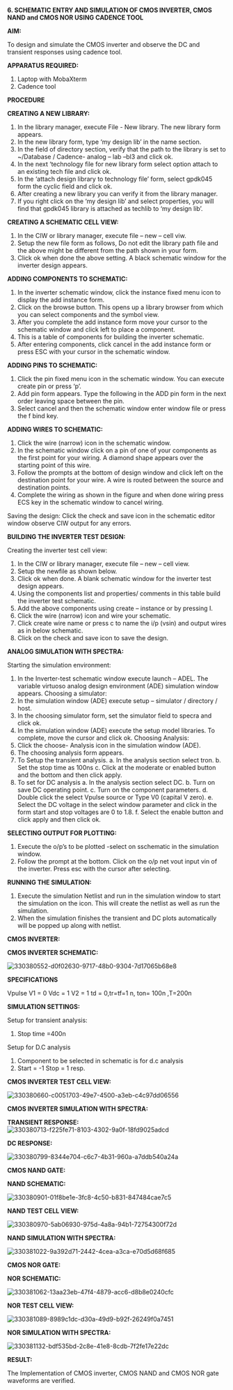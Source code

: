 **6. SCHEMATIC ENTRY AND SIMULATION OF CMOS INVERTER, CMOS NAND and CMOS NOR USING CADENCE TOOL**

**AIM:**

To design and simulate the CMOS inverter and observe the DC and transient responses using cadence tool.

**APPARATUS REQUIRED:**
 
1.	Laptop with MobaXterm
2.	Cadence tool
	
**PROCEDURE**

**CREATING A NEW LIBRARY:**
1.	In the library manager, execute File - New library. The new library form appears.
2.	In the new library form, type ‘my design lib’ in the name section.
3.	In the field of directory section, verify that the path to the library is set to ~/Database / Cadence- analog – lab –bl3 and click ok.
4.	In the next ‘technology file for new library form select option attach to an existing tech file and click ok.
5.	In the ‘attach design library to technology file’ form, select gpdk045 form the cyclic field and click ok.
6.	After creating a new library you can verify it from the library manager.
7.	If you right click on the ‘my design lib’ and select properties, you will find that gpdk045 library is attached as techlib to ‘my design lib’.

**CREATING A SCHEMATIC CELL VIEW:**

1.	In the CIW or library manager, execute file – new – cell viw.
2.	Setup the new file form as follows, Do not edit the library path file and the above might be different from the path shown in your form.
3.	Click ok when done the above setting. A black schematic window for the inverter design appears.

**ADDING COMPONENTS TO SCHEMATIC:**

1.	In the inverter schematic window, click the instance fixed menu icon to display the add instance form.
2.	Click on the browse button. This opens up a library browser from which you can select components and the symbol view.
3.	After you complete the add instance form move your cursor to the schematic window and click left to place a component.
4.	This is a table of components for building the inverter schematic.
5.	After entering components, click cancel in the add instance form or press ESC with your cursor in the schematic window.


**ADDING PINS TO SCHEMATIC:**

1.	Click the pin fixed menu icon in the schematic window. You can execute create pin or press ‘p’.
2.	Add pin form appears. Type the following in the ADD pin form in the next order leaving space between the pin.
3.	Select cancel and then the schematic window enter window file or press the f bind key.
   
**ADDING WIRES TO SCHEMATIC:**

1.	Click the wire (narrow) icon in the schematic window.
2.	In the schematic window click on a pin of one of your components as the first point for your wiring. A diamond shape appears over the starting point of this wire.
3.	Follow the prompts at the bottom of design window and click left on the destination point for your wire. A wire is routed between the source and destination points.
4.	Complete the wiring as shown in the figure and when done wiring press ECS key in the schematic window to cancel wiring.

Saving the design:
	Click the check and save icon in the schematic editor window observe CIW output for any errors.

**BUILDING THE INVERTER TEST DESIGN:**

Creating the inverter test cell view:
1.	In the CIW or library manager, execute file – new – cell view.
2.	Setup the newfile as shown below.
3.	Click ok when done. A blank schematic window for the inverter test design appears.
4.	Using the components list and properties/ comments in this table build the inverter test schematic.
5.	Add the above components using create – instance or by pressing I.
6.	Click the wire (narrow) icon and wire your schematic.
7.	Click create wire name or press c to name the i/p (vsin) and output wires as in below schematic.
8.	Click on the check and save icon to save the design.
 


**ANALOG SIMULATION WITH SPECTRA:**

Starting the simulation environment:
1.	In the Inverter-test schematic window execute launch – ADEL. The variable virtuoso analog design environment (ADE) simulation window appears.
Choosing a simulator:
1.	In the simulation window (ADE) execute setup – simulator / directory / host.
2.	In the choosing simulator form, set the simulator field to specra and click ok.
3.	In the simulation window (ADE) execute the setup model libraries.
To complete, move the cursor and click ok.
Choosing Analysis:
1.	Click the choose- Analysis icon in the simulation window (ADE).
2.	The choosing analysis form appears.
3.	To Setup the transient analysis.
a.	In the analysis section select tron.
b.	Set the stop time as 100ns
c.	Click at the moderate or enabled button and the bottom and then click apply.
4.	To set for DC analysis
a.	In the analysis section select DC.
b.	Turn on save DC operating point.
c.	Turn on the component parameters.
d.	Double click the select Vpulse source or Type V0 (capital V zero).
e.	Select the DC voltage in the select window parameter and click in the form start and stop voltages are 0 to 1.8.
f.	Select the enable button and click apply and then click ok.

**SELECTING OUTPUT FOR PLOTTING:**

1.	Execute the o/p’s to be plotted  -select on sschematic in the simulation window.
2.	Follow the prompt at the bottom. Click on the o/p net vout input vin of the inverter. Press esc with the cursor after selecting.

**RUNNING THE SIMULATION:**

1.	Execute the simulation Netlist and run in the simulation window to start the simulation on the icon. This will create the netlist as well as run the simulation.
2.	When the simulation finishes the transient and DC plots automatically will be popped up along with netlist.
 
**CMOS INVERTER:**

**CMOS INVERTER SCHEMATIC:**

![330380552-d0f02630-9717-48b0-9304-7d17065b68e8](https://github.com/Krishnakumar284/VLSI-LAB-EXP-6/assets/160303010/2eb74365-605a-49c7-9cc0-7c0209306264)

**SPECIFICATIONS**

Vpulse 	V1 = 0	Vdc	= 1
V2 = 1
td = 0,tr=tf=1 n, ton= 100n ,T=200n

**SIMULATION SETTINGS:**

Setup for transient analysis:
1.	Stop time =400n

Setup for D.C analysis
1.	Component to be selected in schematic is	for d.c analysis
2.	Start = -1 Stop = 1 resp.


**CMOS INVERTER TEST CELL VIEW:**

![330380660-c0051703-49e7-4500-a3eb-c4c97dd06556](https://github.com/Krishnakumar284/VLSI-LAB-EXP-6/assets/160303010/9406d10d-264d-4138-944b-84f9e4e0a5b4)

**CMOS INVERTER SIMULATION WITH SPECTRA:**

**TRANSIENT RESPONSE:**
![330380713-f225fe71-8103-4302-9a0f-18fd9025adcd](https://github.com/Krishnakumar284/VLSI-LAB-EXP-6/assets/160303010/e5401264-8c6f-4548-9c46-69ef8ecff160)

**DC RESPONSE:**

![330380799-8344e704-c6c7-4b31-960a-a7ddb540a24a](https://github.com/Krishnakumar284/VLSI-LAB-EXP-6/assets/160303010/11408a51-b9d9-475e-bd4a-f5316e889ee0)


**CMOS NAND GATE:**

**NAND SCHEMATIC:**

![330380901-01f8be1e-3fc8-4c50-b831-847484cae7c5](https://github.com/Krishnakumar284/VLSI-LAB-EXP-6/assets/160303010/bc982338-1616-4b62-86ca-901f8b696fe0)


**NAND TEST CELL VIEW:**

![330380970-5ab06930-975d-4a8a-94b1-72754300f72d](https://github.com/Krishnakumar284/VLSI-LAB-EXP-6/assets/160303010/faf093e9-6851-4997-937f-777c381d325d)


**NAND SIMULATION WITH SPECTRA:**
 
![330381022-9a392d71-2442-4cea-a3ca-e70d5d68f685](https://github.com/Krishnakumar284/VLSI-LAB-EXP-6/assets/160303010/2f0a30b1-70d6-46b9-9997-79803d8f7822)

**CMOS NOR GATE:**

**NOR SCHEMATIC:**

![330381062-13aa23eb-47f4-4879-acc6-d8b8e0240cfc](https://github.com/Krishnakumar284/VLSI-LAB-EXP-6/assets/160303010/cfdc99cc-bb94-481a-ae53-6d0c990f73bf)


**NOR TEST CELL VIEW:**

![330381089-8989c1dc-d30a-49d9-b92f-26249f0a7451](https://github.com/Krishnakumar284/VLSI-LAB-EXP-6/assets/160303010/19c531f1-5df8-433c-b277-99ae48a7cee2)

**NOR SIMULATION WITH SPECTRA:**

![330381132-bdf535bd-2c8e-41e8-8cdb-7f2fe17e22dc](https://github.com/Krishnakumar284/VLSI-LAB-EXP-6/assets/160303010/bca529b7-d311-4bc1-9ec8-4c599c1ce9e8)


**RESULT:**

The Implementation of CMOS inverter, CMOS NAND and CMOS NOR gate waveforms are verified.
